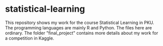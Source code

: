 # statistical-learning
This repository shows my work for the course Statistical Learning in PKU. The programming languages are mainly R and Python. The files here are ordinary. The folder "final_project" contains more details about my work for a competition in Kaggle.
